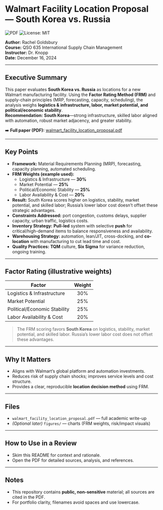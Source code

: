 # Walmart Facility Location Proposal — South Korea vs. Russia

![PDF](https://img.shields.io/badge/PDF-Download-blue) ![License: MIT](https://img.shields.io/badge/License-MIT-green)

**Author:** Rachel Goldsbury  
**Course:** QSO 635 International Supply Chain Management  
**Instructor:** Dr. Knopp  
**Date:** December 16, 2024

---

## Executive Summary
This paper evaluates **South Korea vs. Russia** as locations for a new Walmart manufacturing facility. Using the **Factor Rating Method (FRM)** and supply-chain principles (MRP, forecasting, capacity, scheduling), the analysis weighs **logistics & infrastructure, labor, market potential, and political/economic stability**.  
**Recommendation:** **South Korea**—strong infrastructure, skilled labor aligned with automation, robust market adjacency, and greater stability.

➡️ **Full paper (PDF):** [walmart_facility_location_proposal.pdf](./walmart_facility_location_proposal.pdf.pdf)

---

## Key Points
- **Framework:** Material Requirements Planning (MRP), forecasting, capacity planning, automated scheduling.
- **FRM Weights (example used):**
  - Logistics & Infrastructure — **30%**
  - Market Potential — **25%**
  - Political/Economic Stability — **25%**
  - Labor Availability & Cost — **20%**
- **Result:** South Korea scores higher on logistics, stability, market potential, and skilled labor; Russia’s lower labor cost doesn’t offset these strategic advantages.
- **Constraints Addressed:** port congestion, customs delays, supplier capacity, urban traffic, logistics costs.
- **Inventory Strategy:** **Pull-led** system with selective **push** for critical/high-demand items to balance responsiveness and availability.
- **Warehousing Strategy:** automation, lean/JIT, cross-docking, and **co-location** with manufacturing to cut lead time and cost.
- **Quality Practices:** **TQM** culture, **Six Sigma** for variance reduction, ongoing training.

---

## Factor Rating (illustrative weights)
| Factor                         | Weight |
|--------------------------------|:-----:|
| Logistics & Infrastructure     |  30%  |
| Market Potential               |  25%  |
| Political/Economic Stability   |  25%  |
| Labor Availability & Cost      |  20%  |

> The FRM scoring favors **South Korea** on logistics, stability, market potential, and skilled labor. Russia’s lower labor cost does not offset these advantages.

---


## Why It Matters
- Aligns with Walmart’s global platform and automation investments.
- Reduces risk of supply chain shocks; improves service levels and cost structure.
- Provides a clear, reproducible **location decision method** using FRM.

---

## Files
- `walmart_facility_location_proposal.pdf` — full academic write-up
- *(Optional later)* `figures/` — charts (FRM weights, risk/impact visuals)

---

## How to Use in a Review
- Skim this README for context and rationale.
- Open the PDF for detailed sources, analysis, and references.

---

## Notes
- This repository contains **public, non-sensitive** material; all sources are cited in the PDF.
- For portfolio clarity, filenames avoid spaces and use lowercase.

